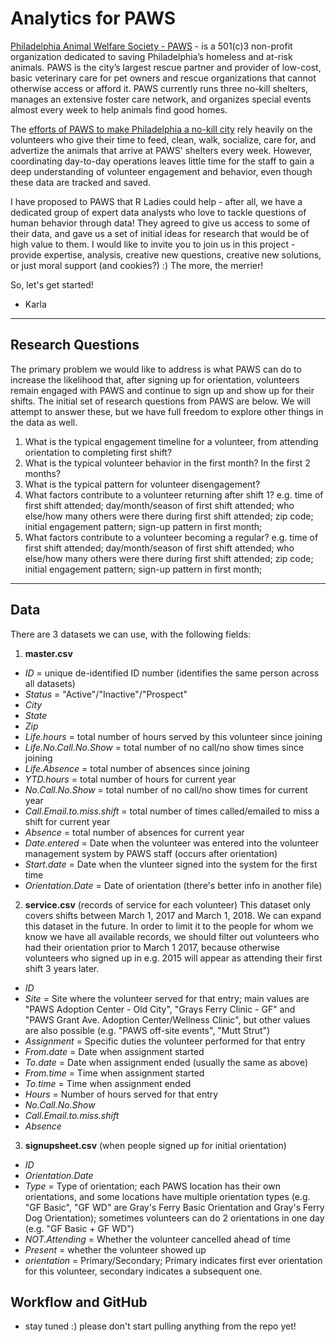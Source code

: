 Analytics for PAWS
======

[Philadelphia Animal Welfare Society - PAWS](https://phillypaws.org/) - is a 501(c)3 non-profit organization dedicated to saving Philadelphia’s homeless and at-risk animals. PAWS is the city’s largest rescue partner and provider of low-cost, basic veterinary care for pet owners and rescue organizations that cannot otherwise access or afford it. PAWS currently runs three no-kill shelters, manages an extensive foster care network, and organizes special events almost every week to help animals find good homes. 

The [efforts of PAWS to make Philadelphia a no-kill city](http://www.acctphilly.org/news/introducing-the-philadelphia-no-kill-coalition/) rely heavily on the volunteers who give their time to feed, clean, walk, socialize, care for, and advertize the animals that arrive at PAWS' shelters every week. However, coordinating day-to-day operations leaves little time for the staff to gain a deep understanding of volunteer engagement and behavior, even though these data are tracked and saved. 

I have proposed to PAWS that R Ladies could help - after all, we have a dedicated group of expert data analysts who love to tackle questions of human behavior through data! They agreed to give us access to some of their data, and gave us a set of initial ideas for research that would be of high value to them. I would like to invite you to join us in this project - provide expertise, analysis, creative new questions, creative new solutions, or just moral support (and cookies?) :) The more, the merrier!


So, let's get started! 
- Karla

------

## Research Questions

The primary problem we would like to address is what PAWS can do to increase the likelihood that, after signing up for orientation, volunteers remain engaged with PAWS and continue to sign up and show up for their shifts. The initial set of research questions from PAWS are below. We will attempt to answer these, but we have full freedom to explore other things in the data as well. 

1. What is the typical engagement timeline for a volunteer, from attending orientation to completing first shift?
2. What is the typical volunteer behavior in the first month? In the first 2 months?
3. What is the typical pattern for volunteer disengagement? 
4. What factors contribute to a volunteer returning after shift 1? e.g. time of first shift attended; day/month/season of first shift attended; who else/how many others were there during first shift attended;  zip code; initial engagement pattern; sign-up pattern in first month; 
5. What factors contribute to a volunteer becoming a regular? e.g. time of first shift attended; day/month/season of first shift attended; who else/how many others were there during first shift attended;  zip code; initial engagement pattern; sign-up pattern in first month; 

------

## Data

There are 3 datasets we can use, with the following fields:

1. **master.csv**
- *ID* = unique de-identified ID number (identifies the same person across all datasets)
- *Status* = "Active"/"Inactive"/"Prospect"
- *City*
- *State*
- *Zip*
- *Life.hours* = total number of hours served by this volunteer since joining
- *Life.No.Call.No.Show* = total number of no call/no show times since joining
- *Life.Absence* = total number of absences since joining
- *YTD.hours* = total number of hours for current year
- *No.Call.No.Show* = total number of no call/no show times for current year
- *Call.Email.to.miss.shift* = total number of times called/emailed to miss a shift for current year
- *Absence*  = total number of absences for current year
- *Date.entered* = Date when the volunteer was entered into the volunteer management system by PAWS staff (occurs after orientation)
- *Start.date* = Date when the vlunteer signed into the system for the first time  
- *Orientation.Date* = Date of orientation (there's better info in another file)

2. **service.csv** (records of service for each volunteer)
This dataset only covers shifts between March 1, 2017 and March 1, 2018. We can expand this dataset in the future. In order to limit it to the people for whom we know we have all available records, we should filter out volunteers who had their orientation prior to March 1 2017, because otherwise volunteers who signed up in e.g. 2015 will appear as attending their first shift 3 years later.  

- *ID*
- *Site* = Site where the volunteer served for that entry; main values are "PAWS Adoption Center - Old City", "Grays Ferry Clinic - GF" and "PAWS Grant Ave. Adoption Center/Wellness Clinic", but other values are also possible (e.g. "PAWS off-site events", "Mutt Strut")
- *Assignment* = Specific duties the volunteer performed for that entry
- *From.date* = Date when assignment started
- *To.date* = Date when assignment ended (usually the same as above)
- *From.time* = Time when assignment started
- *To.time* = Time when assignment ended
- *Hours* = Number of hours served for that entry
- *No.Call.No.Show*
- *Call.Email.to.miss.shift*
- *Absence*

3. **signupsheet.csv** (when people signed up for initial orientation)
- *ID*
- *Orientation.Date* 
- *Type* = Type of orientation; each PAWS location has their own orientations, and some locations have multiple orientation types (e.g. "GF Basic", "GF WD" are Gray's Ferry Basic Orientation and Gray's Ferry Dog Orientation); sometimes volunteers can do 2 orientations in one day (e.g. "GF Basic + GF WD")
- *NOT.Attending* = Whether the volunteer cancelled ahead of time
- *Present* = whether the volunteer showed up
- *orientation* = Primary/Secondary; Primary indicates first ever orientation for this volunteer, secondary indicates a subsequent one. 

## Workflow and GitHub

- stay tuned :) please don't start pulling anything from the repo yet!